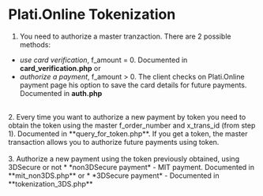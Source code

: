 # Plati.Online Tokenization

1. You need to authorize a master tranzaction. There are 2 possible methods:
* *use card verification*, f_amount = 0. Documented in **card_verification.php** or
* *authorize a payment*, f_amount > 0. The client checks on Plati.Online payment page his option to save the card details for future payments. Documented in **auth.php**
<br/>
2. Every time you want to authorize a new payment by token you need to obtain the token using the master f_order_number and x_trans_id (from step 1). Documented in **query_for_token.php**. If you get a token, the master transaction allows you to authorize future payments using token.
<br/><br/>
3. Authorize a new payment using the token previously obtained, using 3DSecure or not
* *non3DSecure payment* - MIT payment. Documented in **mit_non3DS.php** or
* *3DSecure payment* - Documented in **tokenization_3DS.php**

